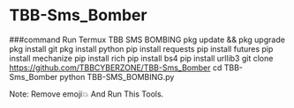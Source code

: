 # TBB-Sms_Bomber



###command Run Termux TBB SMS BOMBING
pkg update && pkg upgrade
pkg install git
pkg install python
pip install requests
pip install futures
pip install mechanize
pip install rich
pip install bs4
pip install urllib3
git clone https://github.com/TBBCYBERZONE/TBB-Sms_Bomber
cd TBB-Sms_Bomber
python TBB-SMS_BOMBING.py

Note: Remove emoji💥 And Run This Tools.
